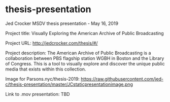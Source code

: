 # thesis-presentation
Jed Crocker MSDV thesis presentation - May 16, 2019

Project title: Visually Exploring the American Archive of Public Broadcasting

Project URL: http://jedcrocker.com/thesis/#/

Project description: The American Archive of Public Broadcasting is a collaboration between PBS flagship station WGBH in Boston and the Library of Congress. This is a tool to visually explore and discover the unique public media that exists within this collection.

Image for Parsons.nyc/thesis-2019:  https://raw.githubusercontent.com/jed-c/thesis-presentation/master/JCstaticpresentationimage.png

Link to .mov presentation:  TBD
